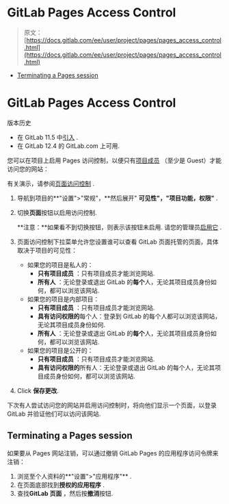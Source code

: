 # GitLab Pages Access Control

> 原文：[https://docs.gitlab.com/ee/user/project/pages/pages_access_control.html](https://docs.gitlab.com/ee/user/project/pages/pages_access_control.html)

*   [Terminating a Pages session](#terminating-a-pages-session)

# GitLab Pages Access Control[](#gitlab-pages-access-control "Permalink")

版本历史

*   在 GitLab 11.5 中[引入](https://gitlab.com/gitlab-org/gitlab-foss/-/issues/33422) .
*   在 GitLab 12.4 的 GitLab.com 上可用.

您可以在项目上启用 Pages 访问控制，以便只有[项目成员](../../permissions.html#project-members-permissions) （至少是 Guest）才能访问您的网站：

有关演示，请参阅[页面访问控制](https://www.youtube.com/watch?v=tSPAr5mQYc8) .

1.  导航到项目的**"设置">"常规"，**然后展开" **可见性"，"项目功能，权限"** .
2.  切换**页面**按钮以启用访问控制.

    **注意：**如果看不到切换按钮，则表示该按钮未启用. 请您的管理员[启用它](../../../administration/pages/index.html#access-control) .
3.  页面访问控制下拉菜单允许您设置谁可以查看 GitLab 页面托管的页面，具体取决于项目的可见性：

    *   如果您的项目是私人的：
        *   **只有项目成员** ：只有项目成员才能浏览网站.
        *   **所有人** ：无论登录或退出 GitLab 的**每个**人，无论其项目成员身份如何，都可以浏览该网站.
    *   如果您的项目是内部项目：
        *   **只有项目成员** ：只有项目成员才能浏览网站.
        *   **具有访问权限的**每个人：登录到 GitLab 的每个人都可以浏览该网站，无论其项目成员身份如何.
        *   **所有人** ：无论登录或退出 GitLab 的**每个**人，无论其项目成员身份如何，都可以浏览该网站.
    *   如果您的项目是公开的：
        *   **只有项目成员** ：只有项目成员才能浏览网站.
        *   **具有访问权限的**所有人：无论登录或退出 GitLab 的每个人，无论其项目成员身份如何，都可以浏览该网站.
4.  Click **保存更改**.

下次有人尝试访问您的网站并启用访问控制时，将向他们显示一个页面，以登录 GitLab 并验证他们可以访问该网站.

## Terminating a Pages session[](#terminating-a-pages-session "Permalink")

如果要从 Pages 网站注销，可以通过撤销 GitLab Pages 的应用程序访问令牌来注销：

1.  浏览至个人资料的**"设置">"应用程序"** .
2.  在页面底部找到**授权的应用程序** .
3.  查找**GitLab 页面** ，然后按**撤消**按钮.